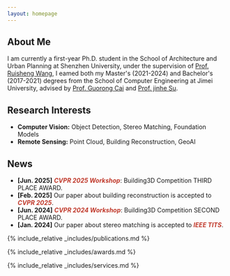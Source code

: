 ```yaml
---
layout: homepage
---
```


## About Me

I am currently a first-year Ph.D. student in the School of Architecture and Urban Planning at Shenzhen University, under the supervision of [Prof. Ruisheng Wang](https://profiles.ucalgary.ca/ruisheng-wang), I eamed both my Master's (2021-2024) and Bachelor's (2017-2021) degrees from the School of Computer Engineering at Jimei University, advised by [Prof. Guorong Cai](https://cec.jmu.edu.cn/info/1008/4123.htm) and [Prof. jinhe Su](https://cec.jmu.edu.cn/info/1009/4932.htm). 

## Research Interests

- **Computer Vision:** Object Detection, Stereo Matching, Foundation Models
- **Remote Sensing:** Point Cloud, Building Reconstruction, GeoAI

## News

- **[Jun. 2025]** <b><i style="color:#c0392b">CVPR 2025 Workshop</i></b>: Building3D Competition THIRD PLACE AWARD.  
- **[Feb. 2025]** Our paper about building reconstruction is accepted to <b><i style="color:#c0392b">CVPR 2025</i></b>.  
- **[Jun. 2024]** <b><i style="color:#c0392b">CVPR 2024 Workshop</i></b>: Building3D Competition SECOND PLACE AWARD.  
- **[Jan. 2024]** Our paper about stereo matching is accepted to <b><i style="color:#c0392b">IEEE TITS</i></b>.  

{% include_relative _includes/publications.md %}

{% include_relative _includes/awards.md %}

{% include_relative _includes/services.md %}
